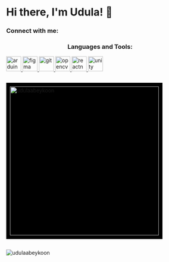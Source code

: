 #  Hi there, I'm Udula! 🐒


<h3 align="left">Connect with me:</h3>
<p align="left">
</p>

<h3 align="center">Languages and Tools:</h3>
<p align="left"> <a href="https://www.arduino.cc/" target="_blank" rel="noreferrer"> <img src="https://cdn.worldvectorlogo.com/logos/arduino-1.svg" alt="arduino" width="40" height="40"/> </a> <a href="https://www.figma.com/" target="_blank" rel="noreferrer"> <img src="https://www.vectorlogo.zone/logos/figma/figma-icon.svg" alt="figma" width="40" height="40"/> </a> <a href="https://git-scm.com/" target="_blank" rel="noreferrer"> <img src="https://www.vectorlogo.zone/logos/git-scm/git-scm-icon.svg" alt="git" width="40" height="40"/> </a> <a href="https://opencv.org/" target="_blank" rel="noreferrer"> <img src="https://www.vectorlogo.zone/logos/opencv/opencv-icon.svg" alt="opencv" width="40" height="40"/> </a> <a href="https://reactnative.dev/" target="_blank" rel="noreferrer"> <img src="https://reactnative.dev/img/header_logo.svg" alt="reactnative" width="40" height="40"/> </a> <a href="https://unity.com/" target="_blank" rel="noreferrer"> <img src="https://www.vectorlogo.zone/logos/unity3d/unity3d-icon.svg" alt="unity" width="40" height="40"/> </a> </p>

<p style="background-color: black; padding: 10px; display: inline-block;">
  <img src="https://github-readme-stats.vercel.app/api/top-langs?username=udulaabeykoon&show_icons=true&locale=en&layout=compact" alt="udulaabeykoon" style="width: 400px; height: auto;"/>
</p>
</p>
<p align="left"> <img src="https://komarev.com/ghpvc/?username=udulaabeykoon&label=Profile%20views&color=0e75b6&style=flat" alt="udulaabeykoon" /> </p>


